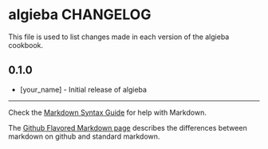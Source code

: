 algieba CHANGELOG
=================

This file is used to list changes made in each version of the algieba cookbook.

0.1.0
-----
- [your_name] - Initial release of algieba

- - -
Check the [Markdown Syntax Guide](http://daringfireball.net/projects/markdown/syntax) for help with Markdown.

The [Github Flavored Markdown page](http://github.github.com/github-flavored-markdown/) describes the differences between markdown on github and standard markdown.
